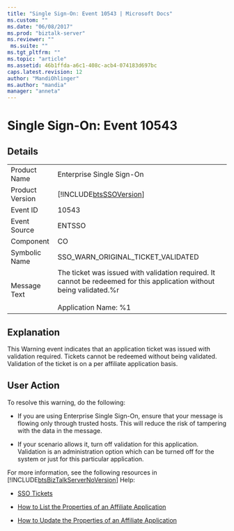 ```yaml
---
title: "Single Sign-On: Event 10543 | Microsoft Docs"
ms.custom: ""
ms.date: "06/08/2017"
ms.prod: "biztalk-server"
ms.reviewer: ""
 ms.suite: ""
ms.tgt_pltfrm: ""
ms.topic: "article"
ms.assetid: 46b1ffda-a6c1-408c-acb4-074183d697bc
caps.latest.revision: 12
author: "MandiOhlinger"
ms.author: "mandia"
manager: "anneta"
---
```

# Single Sign-On: Event 10543
## Details  
  
|||  
|-|-|  
|Product Name|Enterprise Single Sign-On|  
|Product Version|[!INCLUDE[btsSSOVersion](../includes/btsssoversion-md.md)]|  
|Event ID|10543|  
|Event Source|ENTSSO|  
|Component|CO|  
|Symbolic Name|SSO_WARN_ORIGINAL_TICKET_VALIDATED|  
|Message Text|The ticket was issued with validation required. It cannot be redeemed for this application without being validated.%r<br /><br /> Application Name: %1|  
  
## Explanation  
 This Warning event indicates that an application ticket was issued with validation required. Tickets cannot be redeemed without being validated. Validation of the ticket is on a per affiliate application basis.  
  
## User Action  
 To resolve this warning, do the following:  
  
-   If you are using Enterprise Single Sign-On, ensure that your message is flowing only through trusted hosts. This will reduce the risk of tampering with the data in the message.  
  
-   If your scenario allows it, turn off validation for this application. Validation is an administration option which can be turned off for the system or just for this particular application.  
  
 For more information, see the following resources in [!INCLUDE[btsBizTalkServerNoVersion](../includes/btsbiztalkservernoversion-md.md)] Help:  
  
-   [SSO Tickets](../core/sso-tickets.md)  
  
-   [How to List the Properties of an Affiliate Application](../core/how-to-list-the-properties-of-an-affiliate-application.md)  
  
-   [How to Update the Properties of an Affiliate Application](../core/how-to-update-the-properties-of-an-affiliate-application.md)